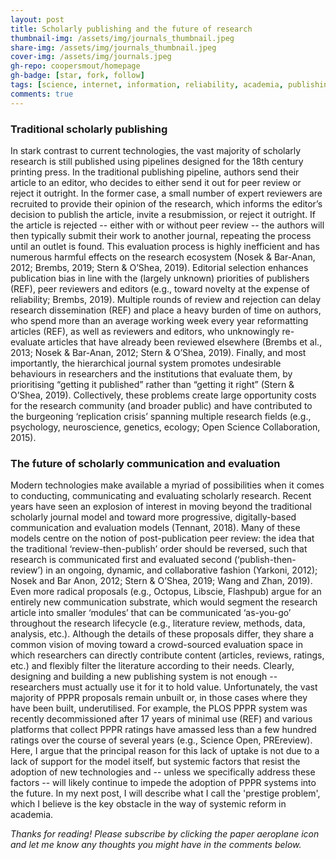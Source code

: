 ```yaml
---
layout: post
title: Scholarly publishing and the future of research
thumbnail-img: /assets/img/journals_thumbnail.jpeg
share-img: /assets/img/journals_thumbnail.jpeg
cover-img: /assets/img/journals.jpeg
gh-repo: coopersmout/homepage
gh-badge: [star, fork, follow]
tags: [science, internet, information, reliability, academia, publishing, peer review]
comments: true
---
```


### Traditional scholarly publishing
In stark contrast to current technologies, the vast majority of scholarly research is still published using pipelines designed for the 18th century printing press. In the traditional publishing pipeline, authors send their article to an editor, who decides to either send it out for peer review or reject it outright. In the former case, a small number of expert reviewers are recruited to provide their opinion of the research, which informs the editor’s decision to publish the article, invite a resubmission, or reject it outright. If the article is rejected -- either with or without peer review -- the authors will then typically submit their work to another journal, repeating the process until an outlet is found. This evaluation process is highly inefficient and has numerous harmful effects on the research ecosystem (Nosek & Bar-Anan, 2012; Brembs, 2019; Stern & O’Shea, 2019). Editorial selection enhances publication bias in line with the (largely unknown) priorities of publishers (REF), peer reviewers and editors (e.g., toward novelty at the expense of reliability; Brembs, 2019). Multiple rounds of review and rejection can delay research dissemination (REF) and place a heavy burden of time on authors, who spend more than an average working week every year reformatting articles (REF), as well as reviewers and editors, who unknowingly re-evaluate articles that have already been reviewed elsewhere (Brembs et al., 2013; Nosek & Bar-Anan, 2012; Stern & O’Shea, 2019). Finally, and most importantly, the hierarchical journal system promotes undesirable behaviours in researchers and the institutions that evaluate them, by prioritising “getting it published” rather than “getting it right” (Stern & O’Shea, 2019). Collectively, these problems create large opportunity costs for the research community (and broader public) and have contributed to the burgeoning ‘replication crisis’ spanning multiple research fields (e.g., psychology, neuroscience, genetics, ecology; Open Science Collaboration, 2015).

### The future of scholarly communication and evaluation
Modern technologies make available a myriad of possibilities when it comes to conducting, communicating and evaluating scholarly research. Recent years have seen an explosion of interest in moving beyond the traditional scholarly journal model and toward more progressive, digitally-based communication and evaluation models (Tennant, 2018). Many of these models centre on the notion of post-publication peer review: the idea that the traditional ‘review-then-publish’ order should be reversed, such that research is communicated first and evaluated second (‘publish-then-review’) in an ongoing, dynamic, and collaborative fashion (Yarkoni, 2012); Nosek and Bar Anon, 2012; Stern & O’Shea, 2019; Wang and Zhan, 2019). Even more radical proposals (e.g., Octopus, Libscie, Flashpub) argue for an entirely new communication substrate, which would segment the research article into smaller ‘modules’ that can be communicated ‘as-you-go’ throughout the research lifecycle (e.g., literature review, methods, data, analysis, etc.). Although the details of these proposals differ, they share a common vision of moving toward a crowd-sourced evaluation space in which researchers can directly contribute content (articles, reviews, ratings, etc.) and flexibly filter the literature according to their needs. Clearly, designing and building a new publishing system is not enough -- researchers must actually use it for it to hold value. Unfortunately, the vast majority of PPPR proposals remain unbuilt or, in those cases where they have been built, underutilised. For example, the PLOS PPPR system was recently decommissioned after 17 years of minimal use (REF) and various platforms that collect PPPR ratings have amassed less than a few hundred ratings over the course of several years (e.g., Science Open, PREreview). Here, I argue that the principal reason for this lack of uptake is not due to a lack of support for the model itself, but systemic factors that resist the adoption of new technologies and -- unless we specifically address these factors -- will likely continue to impede the adoption of PPPR systems into the future. In my next post, I will describe what I call the 'prestige problem', which I believe is the key obstacle in the way of systemic reform in academia.

*Thanks for reading! Please subscribe by clicking the paper aeroplane icon and let me know any thoughts you might have in the comments below.*
